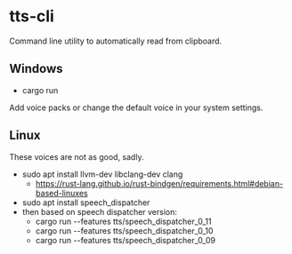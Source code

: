 # tts-cli

Command line utility to automatically read from clipboard.

## Windows
- cargo run

Add voice packs or change the default voice in your system settings.

## Linux
These voices are not as good, sadly.
- sudo apt install llvm-dev libclang-dev clang
  - https://rust-lang.github.io/rust-bindgen/requirements.html#debian-based-linuxes
- sudo apt install speech_dispatcher
- then based on speech dispatcher version:
  - cargo run --features tts/speech_dispatcher_0_11
  - cargo run --features tts/speech_dispatcher_0_10
  - cargo run --features tts/speech_dispatcher_0_09
